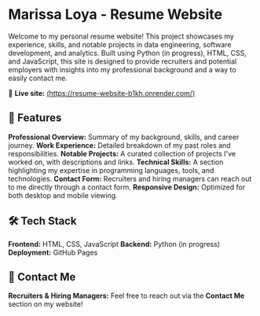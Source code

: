 # Marissa Loya - Resume Website
Welcome to my personal resume website! This project showcases my experience, skills, and notable projects in data engineering, software development, and analytics. Built using Python (in progress), HTML, CSS, and JavaScript, this site is designed to provide recruiters and potential employers with insights into my professional background and a way to easily contact me.

🔗 **Live site:** [(https://resume-website-b1kh.onrender.com/)](https://resume-website-b1kh.onrender.com/)

## 🚀 Features
**Professional Overview:** Summary of my background, skills, and career journey.
**Work Experience:** Detailed breakdown of my past roles and responsibilities.
**Notable Projects:** A curated collection of projects I've worked on, with descriptions and links.
**Technical Skills:** A section highlighting my expertise in programming languages, tools, and technologies.
**Contact Form:** Recruiters and hiring managers can reach out to me directly through a contact form.
**Responsive Design:** Optimized for both desktop and mobile viewing.

## 🛠️ Tech Stack
**Frontend:** HTML, CSS, JavaScript
**Backend:** Python (in progress)
**Deployment:** GitHub Pages

## 📩 Contact Me
**Recruiters & Hiring Managers:** Feel free to reach out via the **Contact Me** section on my website!  